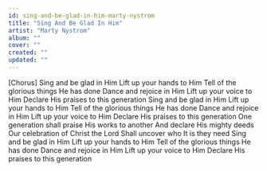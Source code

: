```yaml
---
id: sing-and-be-glad-in-him-marty-nystrom
title: "Sing And Be Glad In Him"
artist: "Marty Nystrom"
album: ""
cover: ""
created: ""
updated: ""
---
```


[Chorus]
Sing and be glad in Him
Lift up your hands to Him
Tell of the glorious things He has done
Dance and rejoice in Him
Lift up your voice to Him
Declare His praises to this generation
Sing and be glad in Him
Lift up your hands to Him
Tell of the glorious things He has done
Dance and rejoice in Him
Lift up your voice to Him
Declare His praises to this generation
One generation shall praise His works to another
And declare His mighty deeds
Our celebration of Christ the Lord
Shall uncover who It is they need
Sing and be glad in Him
Lift up your hands to Him
Tell of thе glorious things He has done
Dance and rеjoice in Him
Lift up your voice to Him
Declare His praises to this generation